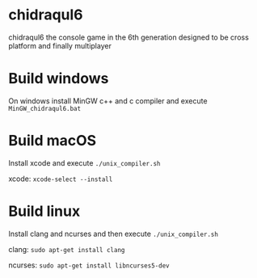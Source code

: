 # chidraqul6
chidraqul6 the console game in the 6th generation designed to be cross platform and finally multiplayer

# Build windows

On windows install MinGW c++ and c compiler and execute ``MinGW_chidraqul6.bat``

# Build macOS

Install xcode and execute ``./unix_compiler.sh``

xcode: ``xcode-select --install``

# Build linux

Install clang and ncurses and then execute ``./unix_compiler.sh``

clang: ``sudo apt-get install clang``

ncurses: ``sudo apt-get install libncurses5-dev``
